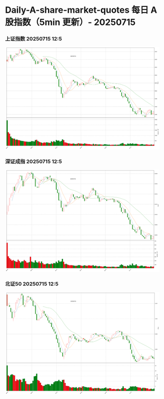 
# Daily-A-share-market-quotes 每日 A 股指数（5min 更新）- 20250715

### 上证指数 20250715 12:5
![](./fig/2025/7/20250715-sh000001.png)

### 深证成指 20250715 12:5
![](./fig/2025/7/20250715-sz399001.png)

### 北证50 20250715 12:5
![](./fig/2025/7/20250715-bj899050.png)

